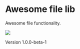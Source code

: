 # Awesome file lib

Awesome file functionality.

![](https://github.com/awsmug/lib-file-loader/workflows/PHPUnit/badge.svg)

Version 1.0.0-beta-1
